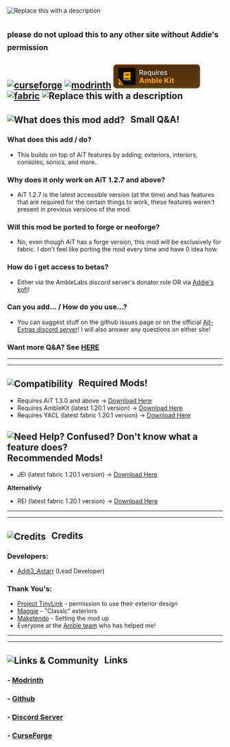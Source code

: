 ![Replace this with a description](https://cdn.modrinth.com/data/cached_images/95e918d0f5e8fea049cf34eede40dd05fdaab879.png)







<sub>please do not upload this to any other site without Addie's permission</sub>
-------------

[<img alt="curseforge" height="56" src="https://cdn.jsdelivr.net/npm/@intergrav/devins-badges@3/assets/cozy/available/curseforge_vector.svg">](https://legacy.curseforge.com/minecraft/mc-mods/ait-extras) <!-- SVG version -->
[<img alt="modrinth" height="56" src="https://cdn.jsdelivr.net/npm/@intergrav/devins-badges@3/assets/cozy/available/modrinth_vector.svg">](https://modrinth.com/mod/ait-extras) <!-- SVG version -->
[<img alt="amble" height="56" src="https://raw.githubusercontent.com/amblelabs/modkit/refs/heads/main/promo/cozy_vector_requires.svg">](https://modrinth.com/mod/amblekit)
[<img alt="fabric" height="56" src="https://cdn.jsdelivr.net/npm/@intergrav/devins-badges@3/assets/cozy/supported/fabric_vector.svg">](https://fabricmc.net/) <!-- SVG version -->
![Replace this with a description](https://cdn.modrinth.com/data/cached_images/9eac87b58331af401c559133e1438798e88a55d6.png)
-------------
<h2>
  <img src="https://cdn.modrinth.com/data/cached_images/b18b275a0e9bb4000e015b935b65037166301538.png"
       alt="What does this mod add?"
       width="25"
       height="25"
       style="vertical-align: middle; margin-right: 8px;">
  Small Q&A!
</h2>

### What does this add / do?

- This builds on top of AiT features by adding; exteriors, interiors, consoles, sonics, and more..

### Why does it only work on AiT 1.2.7 and above?

- AiT 1.2.7 is the latest accessible version (at the time) and has features that are required for the certain things to work, these features weren't present in previous versions of the mod.

### Will this mod be ported to forge or neoforge?

- No, even though AiT has a forge version, this mod will be exclusively for fabric. I don't feel like porting the mod every time and have 0 idea how.


### How do i get access to betas?
- Either via the AmbleLabs discord server's donator role OR via [Addie's kofi](https://ko-fi.com/addi3dabaddie)!

### Can you add... / How do you use...?
- You can suggest stuff on the github issues page or on the official [Ait-Extras discord server](https://discord.gg/5JDKuzarcS)! I will also answer any questions on either site!

### Want more Q&A? See [HERE](https://github.com/amblelabs/ait-extras/wiki/Q&A)

-------------
-------------

<h2>
  <img src="https://cdn.modrinth.com/data/cached_images/808c7934614530076d21dd0cf5c5e2e992595985.png"
       alt="Compatibility"
       width="25"
       height="25"
       style="vertical-align: middle; margin-right: 8px;">
  Required Mods!
</h2>

- Requires AiT 1.3.0 and above -> [Download Here](https://modrinth.com/mod/ait/versions)
- Requires AmbleKit (latest 1.20.1 version) -> [Download Here](https://modrinth.com/mod/amblekit/versions)
- Requires YACL (latest fabric 1.20.1 version) -> [Download Here](https://modrinth.com/mod/yacl/versions?g=1.20.1&l=fabric)

<h2>
  <img src="https://cdn.modrinth.com/data/cached_images/29848556cea889595907388e4cb59a97a4e86aea.png"
       alt="Need Help? Confused? Don't know what a feature does?"
       width="25"
       height="25"
       style="vertical-align: middle; margin-right: 8px;">
  Recommended Mods!
</h2>

- JEI (latest fabric 1.20.1 version) -> [Download Here](https://modrinth.com/mod/jei/versions?g=1.20.1&l=fabric)

**Alternativly**

- REI (latest fabric 1.20.1 version) -> [Download Here](https://modrinth.com/mod/rei/versions?g=1.20.1&l=fabric)

-------------
-------------

<h2>
  <img src="https://cdn.modrinth.com/data/cached_images/7412fc34a0142c5cc1ec9eee18c68c81fbbb4d81.png"
       alt="Credits"
       width="25"
       height="25"
       style="vertical-align: middle; margin-right: 8px;">
  Credits
</h2>

### Developers:
- [Addi3_Astarr](https://addi3.github.io/) (Lead Developer)

### Thank You's:

- [Project TinyLink](https://www.youtube.com/@projecttinylink7986) - permission to use their exterior design
- [Maggie](https://discord.com/channels/1213989169878274068/1289647140485861438) - "Classic" exteriors
- [Maketendo](https://modrinth.com/user/Maketendo) - Setting the mod up
- Everyone at the [Amble team](https://amblelabs.github.io/) who has helped me!

-------------
-------------

<h2>
  <img src="https://cdn.modrinth.com/data/cached_images/23b97ecfe49586f70c6a7d4e4ca63ac14d47e6e1.png"
       alt="Links & Community"
       width="25"
       height="25"
       style="vertical-align: middle; margin-right: 8px;">
  Links
</h2>

### - [Modrinth](https://modrinth.com/project/ait-extras)
### - [Github](https://github.com/amblelabs/ait-extras)
### - [Discord Server](https://discord.gg/5JDKuzarcS)
### - [CurseForge](https://legacy.curseforge.com/minecraft/mc-mods/ait-extras)
